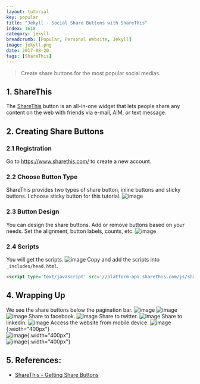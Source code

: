```yaml
---
layout: tutorial
key: popular
title: "Jekyll - Social Share Buttons with ShareThis"
index: 1618
category: jekyll
breadcrumb: [Popular, Personal Website, Jekyll]
image: jekyll.png
date: 2017-08-20
tags: [ShareThis]
---
```


> Create share buttons for the most popular social medias.

## 1. ShareThis
The [ShareThis](https://www.sharethis.com/) button is an all-in-one widget that lets people share any content on the web with friends via e-mail, AIM, or text message.

## 2. Creating Share Buttons
### 2.1 Registration
Go to https://www.sharethis.com/ to create a new account.
### 2.2 Choose Button Type
ShareThis provides two types of share button, inline buttons and sticky buttons. I choose sticky button for this tutorial.
![image](/public/images/jekyll/1618/buttontype.png)
### 2.3 Button Design
You can design the share buttons. Add or remove buttons based on your needs. Set the alignment, button labels, counts, etc.
![image](/public/images/jekyll/1618/buttondesign.png)
### 2.4 Scripts
You will get the scripts.
![image](/public/images/jekyll/1618/scripts.png)
Copy and add the scripts into `_includes/head.html`.
```html
<script type='text/javascript' src='//platform-api.sharethis.com/js/sharethis.js#property=5b595ccbf5aa6d001130cf95&product=sticky-share-buttons' async='async'></script>
```

## 4. Wrapping Up
We see the share buttons below the pagination bar.
![image](/public/images/jekyll/1618/desktop_home.png)
![image](/public/images/jekyll/1618/desktop_tutorial.png)
![image](/public/images/jekyll/1618/desktop_201.png)
Share to facebook.
![image](/public/images/jekyll/1618/sharing_facebook.png)
Share to twitter.
![image](/public/images/jekyll/1618/sharing_twitter.png)
Share to linkedin.
![image](/public/images/jekyll/1618/sharing_linkedin.png)
Access the website from mobile device.
![image](/public/images/jekyll/1618/mobile_home.png){:width="400px"}  
![image](/public/images/jekyll/1618/mobile_tutorial.png){:width="400px"}  
![image](/public/images/jekyll/1618/mobile_201.png){:width="400px"}  

## 5. References:
* [ShareThis - Getting Share Buttons](https://platform.sharethis.com/sticky-share-buttons)
